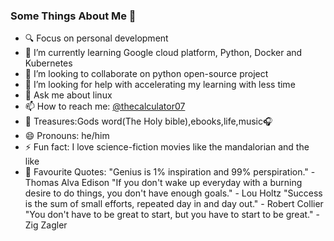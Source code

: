 ### Some Things About Me 👋

<!--
**rossi2018/rossi2018** is a ✨ _special_ ✨ repository because its `README.md` (this file) appears on your GitHub profile.

Here are some ideas to get you started:-->

- 🔍 Focus on personal development 
- 🌱 I’m currently learning Google cloud platform, Python, Docker and Kubernetes 
- 👯 I’m looking to collaborate on python open-source project
- 🤔 I’m looking for help with accelerating my learning with less time
- 💬 Ask me about linux 
- 📫 How to reach me: [@thecalculator07](https://twitter.com/TheCalculator07)
- 💎 Treasures:Gods word(The Holy bible),ebooks,life,music🎧 
- 😄 Pronouns: he/him
- ⚡ Fun fact: I love science-fiction movies like the mandalorian and the like
- 💬 Favourite Quotes: "Genius is 1% inspiration and 99% perspiration." - Thomas Alva Edison
                       "If you don't wake up everyday with a burning desire to do things, you don't have enough goals." - Lou Holtz
		       "Success is the sum of small efforts, repeated day in and day out." - Robert Collier
                       "You don't have to be great to start, but you have to start to be great."  - Zig Zagler


